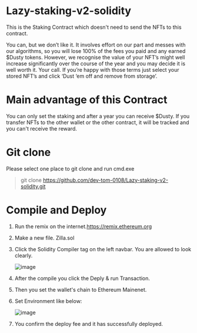 # Lazy-staking-v2-solidity
This is the Staking Contract which doesn't need to send the NFTs to this contract.

You can, but we don’t like it. It involves effort on our part and messes with our algorithms, so you will lose 100% of the fees you paid and any earned $Dusty tokens. However, we recognise the value of your NFT’s might well increase significantly over the course of the year and you may decide it is well worth it. Your call. If you’re happy with those terms just select your stored NFT’s and click ‘Dust ‘em off and remove from storage’.

# Main advantage of this Contract
You can only set the staking and after a year you can receive $Dusty.
If you transfer NFTs to the other wallet or the other contract, it will be tracked and you can't receive the reward.

# Git clone
Please select one place to git clone and run cmd.exe
> git clone https://github.com/dev-tom-0108/Lazy-staking-v2-solidity.git

# Compile and Deploy
1. Run the remix on the internet.https://remix.ethereum.org
2. Make a new file. Zilla.sol
3. Click the Solidity Compiler tag on the left navbar.
   You are allowed to look clearly.

   ![image](https://user-images.githubusercontent.com/29230603/145791477-3a77d8b8-bf19-4627-8763-d1e213370cde.png)
4. After the compile you click the Deply & run Transaction.
5. Then you set the wallet's chain to Ethereum Mainenet.
6. Set Environment like below:

   ![image](https://user-images.githubusercontent.com/29230603/145791937-90cf605d-46f9-4fb7-8169-0cbd7119113c.png)
7. You confirm the deploy fee and it has successfully deployed.
